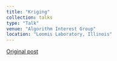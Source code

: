 ```yaml
---
title: "Kriging"
collection: talks
type: "Talk"
venue: "Algorithm Interest Group"
location: "Loomis Laboratory, Illinois"
---
```


[Original post][1]

[1]: http://algorithm-interest-group.me/algorithm/Kriging-Yubo-Paul-Yang
